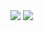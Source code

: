 <img src="https://capsule-render.vercel.app/api?type=waving&color=0:24c6dc,100:514a9d&height=250&section=header&text=mynameis%20seok&fontSize=60&fontAlign=70" />

<img src="https://img.shields.io/badge/아이콘내용-바탕색?style=flat&logo=로고이름&logoColor=white"/>
